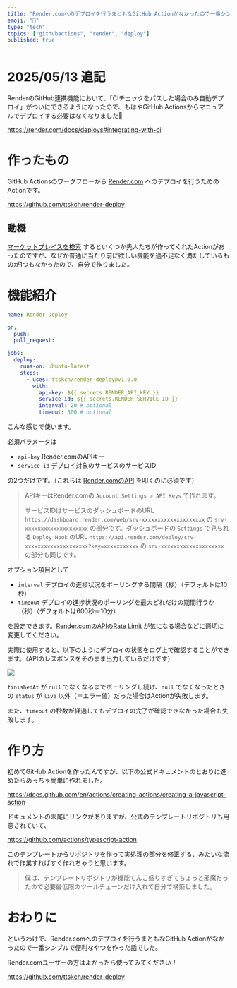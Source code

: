 ```yaml
---
title: "Render.comへのデプロイを行うまともなGitHub Actionがなかったので一番シンプルで便利なやつを作った"
emoji: "🐙"
type: "tech"
topics: ["githubactions", "render", "deploy"]
published: true
---
```


# 2025/05/13 追記

RenderのGitHub連携機能において、「CIチェックをパスした場合のみ自動デプロイ」がついにできるようになったので、もはやGitHub Actionsからマニュアルでデプロイする必要はなくなりました🙌

https://render.com/docs/deploys#integrating-with-ci

# 作ったもの

GitHub Actionsのワークフローから [Render.com](https://render.com/) へのデプロイを行うためのActionです。

https://github.com/ttskch/render-deploy

## 動機

[マーケットプレイスを検索](https://github.com/marketplace?type=actions&query=render+deploy+) するといくつか先人たちが作ってくれたActionがあったのですが、なぜか普通に当たり前に欲しい機能を過不足なく満たしているものが1つもなかったので、自分で作りました。

# 機能紹介

```yaml
name: Render Deploy

on:
  push:
  pull_request:

jobs:
  deploy:
    runs-on: ubuntu-latest
    steps:
      - uses: ttskch/render-deploy@v1.0.0
        with:
          api-key: ${{ secrets.RENDER_API_KEY }}
          service-id: ${{ secrets.RENDER_SERVICE_ID }}
          interval: 20 # optional
          timeout: 300 # optional
```

こんな感じで使います。

必須パラメータは

* `api-key` Render.comのAPIキー
* `service-id` デプロイ対象のサービスのサービスID

の2つだけです。（これらは [Render.comのAPI](https://api-docs.render.com/reference/create-deploy) を叩くのに必須です）

> APIキーはRender.comの `Account Settings > API Keys` で作れます。
>
> サービスIDはサービスのダッシュボードのURL
> `https://dashboard.render.com/web/srv-xxxxxxxxxxxxxxxxxxxx`
> の `srv-xxxxxxxxxxxxxxxxxxxx` の部分です。ダッシュボードの `Settings` で見られる `Deploy Hook` のURL
> `https://api.render.com/deploy/srv-xxxxxxxxxxxxxxxxxxxx?key=xxxxxxxxxxx`
> の `srv-xxxxxxxxxxxxxxxxxxxx` の部分も同じです。

オプション項目として

* `interval` デプロイの進捗状況をポーリングする間隔（秒）（デフォルトは10秒）
* `timeout` デプロイの進捗状況のポーリングを最大どれだけの期間行うか（秒）（デフォルトは600秒＝10分）

を設定できます。[Render.comのAPIのRate Limit](https://api-docs.render.com/reference/rate-limiting) が気になる場合などに適切に変更してください。

実際に使用すると、以下のようにデプロイの状態をログ上で確認することができます。（APIのレスポンスをそのまま出力しているだけです）

![](https://img.esa.io/uploads/production/attachments/15064/2023/08/21/77821/93c560c2-374e-4200-8636-7a9067aaca08.png)

`finishedAt` が `null` でなくなるまでポーリングし続け、`null` でなくなったときの `status` が `live` 以外（＝エラー値）だった場合はActionが失敗します。

また、`timeout` の秒数が経過してもデプロイの完了が確認できなかった場合も失敗します。

# 作り方

初めてGitHub Actionを作ったんですが、以下の公式ドキュメントのとおりに進めたらめっちゃ簡単に作れました。

https://docs.github.com/en/actions/creating-actions/creating-a-javascript-action

ドキュメントの末尾にリンクがありますが、公式のテンプレートリポジトリも用意されていて、

https://github.com/actions/typescript-action

このテンプレートからリポジトリを作って実処理の部分を修正する、みたいな流れで作業すればすぐ作れちゃうと思います。

> 僕は、テンプレートリポジトリが機能てんこ盛りすぎてちょっと邪魔だったので必要最低限のツールチェーンだけ入れて自分で構築しました。

# おわりに

というわけで、Render.comへのデプロイを行うまともなGitHub Actionがなかったので一番シンプルで便利なやつを作った話でした。

Render.comユーザーの方はよかったら使ってみてください！

https://github.com/ttskch/render-deploy
